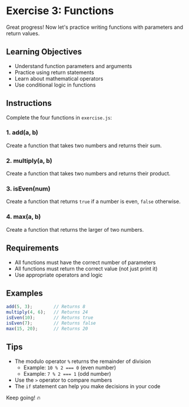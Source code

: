 # Exercise 3: Functions

Great progress! Now let's practice writing functions with parameters and return values.

## Learning Objectives

- Understand function parameters and arguments
- Practice using return statements
- Learn about mathematical operators
- Use conditional logic in functions

## Instructions

Complete the four functions in `exercise.js`:

### 1. add(a, b)
Create a function that takes two numbers and returns their sum.

### 2. multiply(a, b)
Create a function that takes two numbers and returns their product.

### 3. isEven(num)
Create a function that returns `true` if a number is even, `false` otherwise.

### 4. max(a, b)
Create a function that returns the larger of two numbers.

## Requirements

- All functions must have the correct number of parameters
- All functions must return the correct value (not just print it)
- Use appropriate operators and logic

## Examples

```javascript
add(5, 3);        // Returns 8
multiply(4, 6);   // Returns 24
isEven(10);       // Returns true
isEven(7);        // Returns false
max(15, 20);      // Returns 20
```

## Tips

- The modulo operator `%` returns the remainder of division
  - Example: `10 % 2 === 0` (even number)
  - Example: `7 % 2 === 1` (odd number)
- Use the `>` operator to compare numbers
- The `if` statement can help you make decisions in your code

Keep going! 🔥
